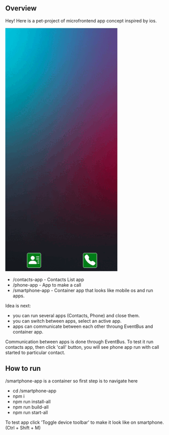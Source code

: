 ## Overview

Hey! Here is a pet-project of microfrontend app concept inspired by ios.

![](flow.gif)

- /contacts-app - Contacts List app
- /phone-app - App to make a call
- /smartphone-app - Container app that looks like mobile os and run apps.

Idea is next:

- you can run several apps (Contacts, Phone) and close them.
- you can switch between apps, select an active app.
- apps can communicate between each other throung EventBus and container app.

Communication between apps is done through EventBus.
To test it run contacts app, then click 'call' button, you will see phone app run with call started to particular contact.

## How to run

/smartphone-app is a container so first step is to navigate here

- cd /smartphone-app
- npm i
- npm run install-all
- npm run build-all
- npm run start-all

To test app click 'Toggle device toolbar' to make it look like on smartphone. (Ctrl + Shift + M)
